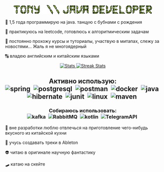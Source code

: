 <p align="center">
  <img src="./text2.gif" width="450" height="30"/>
  
</p>

:space_invader: 1,5 года программирую на java. танцую с бубнами с рождения

:space_invader: практикуюсь на leetcode, готовлюсь к алгоритмическим задачам

:space_invader: постоянно прохожу курсы и туториалы, участвую в митапах, слежу за новостями... Жаль я не многоядерный

:capital_abcd: владею английским и китайским языками


<div align="center">
    <a href="https://github-readme-stats.vercel.app">
        <img width="45%" alt="Stats" src="https://github-readme-stats.vercel.app/api?&include_all_commits=true&username=T0nystoyz&show_icons=true&theme=merko&custom_title=my+stats&hide_border=true"/>
    </a>
    <a href="https://github-readme-streak-stats.herokuapp.com">
        <img width="45%" alt="Streak Stats" src="https://github-readme-streak-stats.herokuapp.com/?user=T0nystoyz&show_icons=true&theme=merko&hide_border=true"/>
    </a>
</div>

<h2 align="center">
Активно использую:
<div>
  <img src="https://cdn.jsdelivr.net/gh/devicons/devicon/icons/spring/spring-original-wordmark.svg" title="spring" alt="spring" width="80" height="80"/>&nbsp;
  <img src="https://cdn.jsdelivr.net/gh/devicons/devicon/icons/postgresql/postgresql-original-wordmark.svg" title="postgresql" alt="postgresql" width="80" height="80"/>&nbsp;
  <img src="https://voyager.postman.com/logo/postman-logo-orange-stacked.svg" title="postman" alt="postman" width="90" height="80"/>&nbsp;
  <img src="https://cdn.jsdelivr.net/gh/devicons/devicon/icons/docker/docker-original-wordmark.svg" title="docker" alt="docker" width="80" height="80"/>&nbsp;
  <img src="https://cdn.jsdelivr.net/gh/devicons/devicon/icons/java/java-original-wordmark.svg" title="java" alt="java" width="80" height="80"/>&nbsp;
  <img src="https://hibernate.org/images/hibernate-logo.svg" title="hibernate" alt="hibernate" width="90" height="80"/>&nbsp;
  <img src="https://raw.githubusercontent.com/junit-team/junit5/86465f4f491219ad0c0cf9c64eddca7b0edeb86f/assets/img/junit5-logo.svg" title="junit" alt="junit" width="80" height="80"/>&nbsp;
  <img src="https://upload.wikimedia.org/wikipedia/commons/b/b0/NewTux.svg" title="linux" alt="linux" width="65" height="80"/>&nbsp;
  <img src="https://www.svgrepo.com/show/373829/maven.svg" title="maven" alt="maven" width="65" height="80"/>&nbsp;
</div>
  
  </h2>   
  <h3 align="center">
  Собираюсь использовать:
  <div>
  <img src="https://www.vectorlogo.zone/logos/apache_kafka/apache_kafka-ar21.svg" title="kafka" alt="kafka" width="120" height="60"/>&nbsp;
  <img src="https://myeditor.ru/wp-content/uploads/6/d/c/6dc91548a015aeb06ec9eabd2c0f8164.png" title="RabbitMQ" alt="RabbitMQ" width="90" height="60"/>&nbsp;
  <img src="https://www.logo.wine/a/logo/Kotlin_(programming_language)/Kotlin_(programming_language)-Logo.wine.svg" title="kotlin" alt="kotlin" width="60" height="60"/>&nbsp;
  <img src="https://www.svgrepo.com/show/452115/telegram.svg" title="TelegramAPI" alt="TelegramAPI" width="60" height="60"/>&nbsp;
   </div>
   </h3>   

:takeout_box: вне разработки люблю отвлечься на приготовление чего-нибудь вкусного из китайской кухни

:musical_keyboard: учусь создавать треки в Ableton

:alien: читаю в оригинале научную фантастику

:skateboard: катаю на скейте

<!--<img src="./text2.gif"/>
-->
